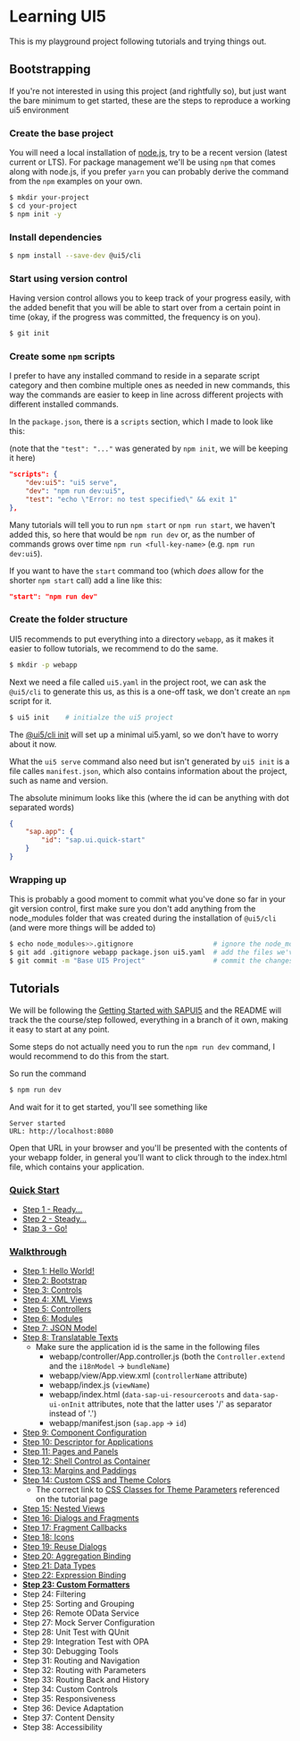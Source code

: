 # Learning UI5

This is my playground project following tutorials and trying things out.

## Bootstrapping

If you're not interested in using this project (and rightfully so), but just want the bare minimum to get started, these are the steps to reproduce a working ui5 environment

### Create the base project

You will need a local installation of [node.js](https://nodejs.org/), try to be a recent version (latest current or LTS). 
For package management we'll be using `npm` that comes along with node.js, if you prefer `yarn` you can probably derive the command from the `npm` examples on your own.

```bash
$ mkdir your-project
$ cd your-project
$ npm init -y
```

### Install dependencies

```bash
$ npm install --save-dev @ui5/cli
```

### Start using version control

Having version control allows you to keep track of your progress easily, with the added benefit that you will be able to start over from a certain point in time (okay, if the progress was committed, the frequency is on you).

```bash
$ git init
```

### Create some `npm` scripts

I prefer to have any installed command to reside in a separate script category and then combine multiple ones as needed in new commands, this way the commands are easier to keep in line across different projects with different installed commands.

In the `package.json`, there is a `scripts` section, which I made to look like this:

(note that the `"test": "..."` was generated by `npm init`, we will be keeping it here)

```json
"scripts": {
	"dev:ui5": "ui5 serve",
	"dev": "npm run dev:ui5",
	"test": "echo \"Error: no test specified\" && exit 1"
},
```

Many tutorials will tell you to run `npm start` or `npm run start`, we haven't added this, so here that would be `npm run dev` or, as the number of commands grows over time `npm run <full-key-name>` (e.g. `npm run dev:ui5`).

If you want to have the `start` command too (which _does_ allow for the shorter `npm start` call) add a line like this:

```json
"start": "npm run dev"
```


### Create the folder structure

UI5 recommends to put everything into a directory `webapp`, as it makes it easier to follow tutorials, we recommend to do the same.

```bash
$ mkdir -p webapp
```

Next we need a file called `ui5.yaml` in the project root, we can ask the `@ui5/cli` to generate this us, as this is a one-off task, we don't create an `npm` script for it.

```bash
$ ui5 init    # initialze the ui5 project
```

The [@ui5/cli init](https://sap.github.io/ui5-tooling/pages/CLI/#ui5-init) will set up a minimal ui5.yaml, so we don't have to worry about it now.

What the `ui5 serve` command also need but isn't generated by `ui5 init` is a file calles `manifest.json`, which also contains information about the project, such as name and version.

The absolute minimum looks like this (where the id can be anything with dot separated words)

```json
{
	"sap.app": {
		"id": "sap.ui.quick-start"
	}
}
```

### Wrapping up

This is probably a good moment to commit what you've done so far in your git version control, first make sure you don't add anything from the node_modules folder that was created during the installation of `@ui5/cli` (and were more things will be added to)

```bash
$ echo node_modules>>.gitignore                    # ignore the node_modules folder
$ git add .gitignore webapp package.json ui5.yaml  # add the files we've created
$ git commit -m "Base UI5 Project"                 # commit the changes
```


## Tutorials

We will be following the [Getting Started with SAPUI5](https://sapui5.hana.ondemand.com/#/) and the README will track the the course/step followed, everything in a branch of it own, making it easy to start at any point.

Some steps do not actually need you to run the `npm run dev` command, I would recommend to do this from the start.

So run the command

```bash
$ npm run dev
```

And wait for it to get started, you'll see something like

```
Server started
URL: http://localhost:8080
```

Open that URL in your browser and you'll be presented with the contents of your webapp folder, in general you'll want to click through to the index.html file, which contains your application.


### [Quick Start](https://sapui5.hana.ondemand.com/#/topic/592f36fd077b45349a67dcb3efb46ab1)

- [Step 1 - Ready...](https://sapui5.hana.ondemand.com/#/topic/851bde42e4e1410c96abbe402fa9128c)
- [Step 2 - Steady...](https://sapui5.hana.ondemand.com/#/topic/128214a9b2754b15aec5e365780b03fd)
- [Stap 3 - Go!](https://sapui5.hana.ondemand.com/#/topic/073d1073fc604beda94589d5c93b32e2)

### [Walkthrough](https://sapui5.hana.ondemand.com/#/topic/3da5f4be63264db99f2e5b04c5e853db)

- [Step 1: Hello World!](https://sapui5.hana.ondemand.com/#/topic/2680aa9b16c14a00b01261d04babbb39)
- [Step 2: Bootstrap](https://sapui5.hana.ondemand.com/#/topic/fe12df2e338e43598977d09f3d191b7b)
- [Step 3: Controls](https://sapui5.hana.ondemand.com/#/topic/ddbceecd7d3d42eea9cf78a820a238fb)
- [Step 4: XML Views](https://sapui5.hana.ondemand.com/#/topic/1409791afe4747319a3b23a1e2fc7064)
- [Step 5: Controllers](https://sapui5.hana.ondemand.com/#/topic/50579ddf2c934ce789e056cfffe9efa9)
- [Step 6: Modules](https://sapui5.hana.ondemand.com/#/topic/f665d0de4dba405f9af4294de824b03b)
- [Step 7: JSON Model](https://sapui5.hana.ondemand.com/#/topic/70ef981d350a495b940640801701c409)
- [Step 8: Translatable Texts](https://sapui5.hana.ondemand.com/#/topic/df86bfbeab0645e5b764ffa488ed57dc)
    - Make sure the application id is the same in the following files
        - webapp/controller/App.controller.js (both the `Controller.extend` and the `i18nModel` -> `bundleName`)
        - webapp/view/App.view.xml (`controllerName` attribute)
        - webapp/index.js (`viewName`)
        - webapp/index.html (`data-sap-ui-resourceroots` and `data-sap-ui-onInit` attributes, note that the latter uses '/' as separator instead of '.')
        - webapp/manifest.json (`sap.app` -> `id`)
- [Step 9: Component Configuration](https://sapui5.hana.ondemand.com/#/topic/4cfa60872dca462cb87148ccd0d948ee)
- [Step 10: Descriptor for Applications](https://sapui5.hana.ondemand.com/#/topic/8f93bf2b2b13402e9f035128ce8b495f)
- [Step 11: Pages and Panels](https://sapui5.hana.ondemand.com/#/topic/3b9d9f84930d43df90ad0789d99bd4a3)
- [Step 12: Shell Control as Container](https://sapui5.hana.ondemand.com/#/topic/4df1d914e52d4b1aa0805eb01522537e)
- [Step 13: Margins and Paddings](https://sapui5.hana.ondemand.com/#/topic/17b87fbafb5a4474982760d2a3a73e69)
- [Step 14: Custom CSS and Theme Colors](https://sapui5.hana.ondemand.com/#/topic/723f4b2334e344c08269159797f6f796)
    - The correct link to [CSS Classes for Theme Parameters](https://sapui5.hana.ondemand.com/#/topic/ea08f53503da42c19afd342f4b0c9ec7.html) referenced on the tutorial page
- [Step 15: Nested Views](https://sapui5.hana.ondemand.com/#/topic/df8c9c3d79b54c928855162bafcd88ee)
- [Step 16: Dialogs and Fragments](https://sapui5.hana.ondemand.com/#/topic/4da72985139b4b83b5f1c1e0c0d2ed5a)
- [Step 17: Fragment Callbacks](https://sapui5.hana.ondemand.com/#/topic/354f98ed2b514ba9960556333428d35e)
- [Step 18: Icons](https://sapui5.hana.ondemand.com/#/topic/776f7352807e4f82b18176c8fbdc0c56)
- [Step 19: Reuse Dialogs](https://sapui5.hana.ondemand.com/#/topic/19453962b8074b7399372c65cbe05370)
- [Step 20: Aggregation Binding](https://sapui5.hana.ondemand.com/#/topic/bf71375454654b44af01379a3c3a6273)
- [Step 21: Data Types](https://sapui5.hana.ondemand.com/#/topic/dfe04650afc046e0802abb1a1a90d2d9)
- [Step 22: Expression Binding](https://sapui5.hana.ondemand.com/#/topic/c98d57347ba444c6945f596584d2db45)
- **[Step 23: Custom Formatters](https://sapui5.hana.ondemand.com/#/topic/0f8626ed7b7542ffaa44601828db20de)**
- Step 24: Filtering
- Step 25: Sorting and Grouping
- Step 26: Remote OData Service
- Step 27: Mock Server Configuration
- Step 28: Unit Test with QUnit
- Step 29: Integration Test with OPA
- Step 30: Debugging Tools
- Step 31: Routing and Navigation
- Step 32: Routing with Parameters
- Step 33: Routing Back and History
- Step 34: Custom Controls
- Step 35: Responsiveness
- Step 36: Device Adaptation
- Step 37: Content Density
- Step 38: Accessibility


